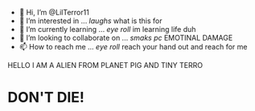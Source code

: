 - 👋 Hi, I’m @LilTerror11
- 👀 I’m interested in ... *laughs* what is this for
- 🌱 I’m currently learning ... *eye roll* im learning life duh
- 💞️ I’m looking to collaborate on ... *smaks pc* EMOTINAL DAMAGE
- 📫 How to reach me ... *eye roll* reach your hand out and reach for me

<!---
LilTerror11/LilTerror11 is a ✨ special ✨ repository because its `README.md` (this file) appears on your GitHub profile.
You can click the Preview link to take a look at your changes.
--->

<p> HELLO I AM A ALIEN FROM PLANET PIG AND TINY TERRO </p>
<h1>DON'T DIE!</h1>
